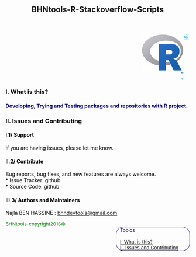 <html>
<head>
  <meta charset="utf-8" />
  <title>BHNtools-R</title>
  <script type="text/javascript" src="http://code.jquery.com/jquery-latest.min.js"></script>
</head>
<body>
<article>
  <div>
    <header>
       <h2>BHNtools-R-Stackoverflow-Scripts</h2>
   </header>
        <aside>     
        <section style="color:blue;float:right;padding-right:2px;">
        <img src="logos/BHNtools-R.png" style="width:15px;height:15px;">
        </section>
        </aside>
        <aside>
        <section style="color:blue;float:right;padding-right:1px;">
        <img src="logos/Rlogo.png" style="width:'5px;height:5px;float:right;">
        <br>
        <img src="logos/Rstudiologo.png" style="width:5px;height:5px;float:right;">
        <br>
        <img src="logos/Rshinylogo.png" style="width:5px;height:5px;float:right;">
        </section>
        </aside>
 	</div>
<section id="content"style="color:black;float:left;">
<h3 id='idtitle1'>I. What is this?</h3>
<H4 style="color:navy;">Developing, Trying and Testing packages and repositories with R project.</H4>
<h3 id='idtitle4'>II. Issues and Contributing</h3> 
<h4>I.1/ Support</h4>
<p>
If you are having issues, please let me know.
</p>
<h4>II.2/ Contribute</h4>
<p>Bug reports, bug fixes, and new features are always welcome.<br>
* Issue Tracker: github<br>
* Source Code: github</p>
<h4 id='idtitleE'>III.3/ Authors and Maintainers</h4>
<p>Najla BEN HASSINE : <a href="MAILTO:bhndevtools@gmail.com?Subject=DockerBIum">bhndevtools@gmail.com</a></p>
<section style="font:bold;color:green;align:center;font-size:small;">
<footer>BHNtools-copyright2016©</footer>
</section>
</section>
</article>
<aside style='float:right; font:bold; color:navy; align:center; font-size:small; border: 1.5px solid; border-radius:20px; width:200px;'>
<!--div style="font:bold;color:navt;align:center;font-size:small; border: 2px solid; border-radius:25px;"-->
<div style='font:bold;width:250px;padding-left:5px; padding-right:5px; margin-left:5px;'>Topics
<br>
<br>
<a href=#idtitle1>I. What is this?</a>
<br>
<a href=#idtitle4>II. Issues and Contributing</a>
</div>
</aside>
</body>
</html>
